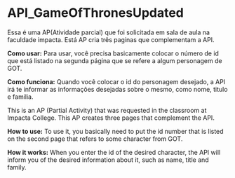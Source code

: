 # API_GameOfThronesUpdated
Essa é uma AP(Atividade parcial) que foi solicitada em sala de aula na faculdade impacta. Está AP cria três paginas que complementam a API.

**Como usar:** Para usar, você precisa basicamente colocar o número de id que está listado na segunda página que se refere a algum personagem de GOT.

**Como funciona:** Quando você colocar o id do personagem desejado, a API irá te informar as informações desejadas sobre o mesmo, como nome, titulo e familia.



This is an AP (Partial Activity) that was requested in the classroom at Impacta College. This AP creates three pages that complement the API.

**How to use:** To use it, you basically need to put the id number that is listed on the second page that refers to some character from GOT.

**How it works:** When you enter the id of the desired character, the API will inform you of the desired information about it, such as name, title and family.
